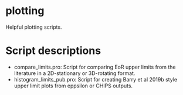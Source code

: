 # plotting
Helpful plotting scripts.

# Script descriptions
- compare_limits.pro: Script for comparing EoR upper limits from the literature in a 2D-stationary or 3D-rotating format.
- histogram_limits_pub.pro: Script for creating Barry et al 2019b style upper limit plots from eppsilon or CHIPS outputs.
